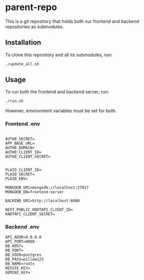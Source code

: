 # parent-repo

This is a git repository that holds both our frontend and backend repositories as submodules.

## Installation

To clone this repository and all its submodules, run:

```bash
./update_all.sh
```


## Usage

To run both the frontend and backend server, run:

```bash
./run.sh
```
However, environment variables must be set for both.


### Frontend .env
```env

AUTH0_SECRET=
APP_BASE_URL=
AUTH0_DOMAIN=
AUTH0_CLIENT_ID=
AUTH0_CLIENT_SECRET=


PLAID_CLIENT_ID=
PLAID_SECRET=
PLAID_ENV=

MONGODB_URI=mongodb://localhost:27017
MONGODB_DB=frontend-server

BACKEND_URI=http://localhost:8080

NEXT_PUBLIC_KNOTAPI_CLIENT_ID=
KNOTAPI_CLIENT_SECRET=
```

### Backend .env
```env
API_ADDR=0.0.0.0
API_PORT=8080
DB_HOST=
DB_PORT=
DB_USER=postgres
DB_PASS=pillow123
DB_NAME=roots
NESSIE_KEY=
GEMINI_KEY=
```
